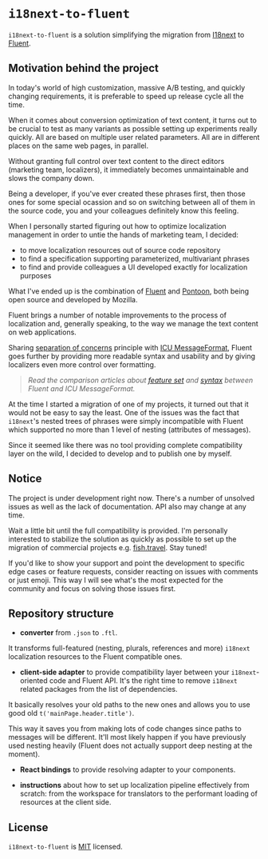 # `i18next-to-fluent`

`i18next-to-fluent` is a solution simplifying the migration from [I18next](https://www.i18next.com) to [Fluent](http://projectfluent.org).

## Motivation behind the project

In today's world of high customization, massive A/B testing, and quickly changing requirements, it is preferable to speed up release cycle all the time.

When it comes about conversion optimization of text content, it turns out to be crucial to test as many variants as possible setting up experiments really quickly. All are based on multiple user related parameters. All are in different places on the same web pages, in parallel.

Without granting full control over text content to the direct editors (marketing team, localizers), it immediately becomes unmaintainable and slows the company down.

Being a developer, if you've ever created these phrases first, then those ones for some special ocassion and so on switching between all of them in the source code, you and your colleagues definitely know this feeling.

When I personally started figuring out how to optimize localization management in order to untie the hands of marketing team, I decided:

- to move localization resources out of source code repository
- to find a specification supporting parameterized, multivariant phrases
- to find and provide colleagues a UI developed exactly for localization purposes

What I've ended up is the combination of [Fluent](https://projectfluent.org/) and [Pontoon](https://pontoon.mozilla.org/), both being open source and developed by Mozilla.

Fluent brings a number of notable improvements to the process of localization and, generally speaking, to the way we manage the text content on web applications.

Sharing [separation of concerns](https://en.wikipedia.org/wiki/Separation_of_concerns) principle with [ICU MessageFormat](http://userguide.icu-project.org/formatparse/messages), Fluent goes further by providing more readable syntax and usability and by giving localizers even more control over formatting.

> _Read the comparison articles about [feature set](https://github.com/projectfluent/fluent/wiki/Fluent-and-ICU-MessageFormat) and [syntax](https://github.com/projectfluent/fluent/wiki/MessageFormat-vs-Fluent-Syntax) between Fluent and ICU MessageFormat._

At the time I started a migration of one of my projects, it turned out that it would not be easy to say the least. One of the issues was the fact that `i18next`'s nested trees of phrases were simply incompatible with Fluent which supported no more than 1 level of nesting (attributes of messages).

Since it seemed like there was no tool providing complete compatibility layer on the wild, I decided to develop and to publish one by myself.

## Notice

The project is under development right now. There's a number of unsolved issues as well as the lack of documentation. API also may change at any time.

Wait a little bit until the full compatibility is provided. I'm personally interested to stabilize the solution as quickly as possible to set up the migration of commercial projects e.g. [fish.travel](https://fish.travel). Stay tuned!

If you'd like to show your support and point the development to specific edge cases or feature requests, consider reacting on issues with comments or just emoji. This way I will see what's the most expected for the community and focus on solving those issues first.

## Repository structure

- **converter** from `.json` to `.ftl`.

It transforms full-featured (nesting, plurals, references and more) `i18next` localization resources to the Fluent compatible ones.

- **client-side adapter** to provide compatibility layer between your `i18next`-oriented code and Fluent API. It's the right time to remove `i18next` related packages from the list of dependencies.

It basically resolves your old paths to the new ones and allows you to use good old `t('mainPage.header.title')`.

This way it saves you from making lots of code changes since paths to messages will be different. It'll most likely happen if you have previously used nesting heavily (Fluent does not actually support deep nesting at the moment).

- **React bindings** to provide resolving adapter to your components.

- **instructions** about how to set up localization pipeline effectively from scratch: from the workspace for translators to the performant loading of resources at the client side.

## License

`i18next-to-fluent` is [MIT](./LICENSE.md) licensed.
